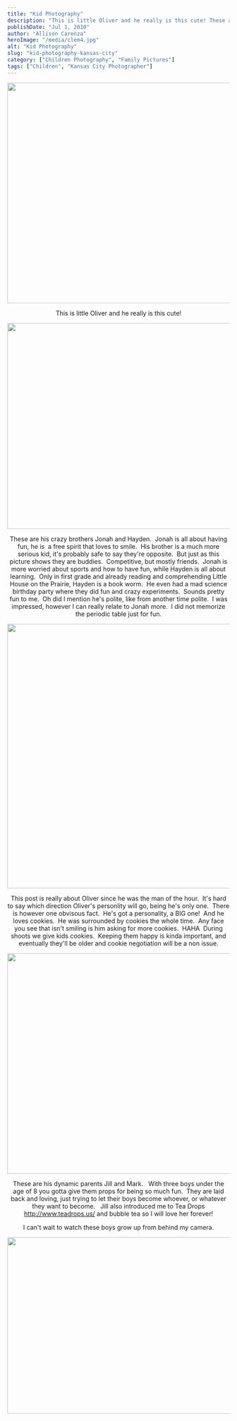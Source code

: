 ```yaml
---
title: "Kid Photography"
description: "This is little Oliver and he really is this cute! These are his crazy brothers Jonah and Hayden.  Jonah is "
publishDate: "Jul 1, 2010"
author: "Allison Carenza"
heroImage: "/media/clem4.jpg"
alt: "Kid Photography"
slug: "kid-photography-kansas-city"
category: ["Children Photography", "Family Pictures"]
tags: ["Children", "Kansas City Photographer"]
---
```


<p><a rel="attachment wp-att-1127" href="http://www.allisoncarenza.com/archives/1123/clem4"><img class="aligncenter size-full wp-image-1127" title="clem4" src="/media/clem4.jpg" alt="" width="750" height="500" srcset="/media/clem4.jpg 750w, /media/clem4-300x200.jpg 300w" sizes="(max-width: 750px) 100vw, 750px" /></a></p>
<p style="text-align: center;">
<p style="text-align: center;">This is little Oliver and he really is this cute!</p>
<p><a rel="attachment wp-att-1126" href="http://www.allisoncarenza.com/archives/1123/clem3"><img class="aligncenter size-full wp-image-1126" title="clem3" src="/media/clem3.jpg" alt="" width="700" height="467" srcset="/media/clem3.jpg 700w, /media/clem3-300x200.jpg 300w" sizes="(max-width: 700px) 100vw, 700px" /></a></p>
<p style="text-align: center;">These are his crazy brothers Jonah and Hayden.  Jonah is all about having fun, he is  a free spirit that loves to smile.  His brother is a much more serious kid, it&apos;s probably safe to say they&apos;re opposite.  But just as this picture shows they are buddies.  Competitive, but mostly friends.  Jonah is more worried about sports and how to have fun, while Hayden is all about learning.  Only in first grade and already reading and comprehending Little House on the Prairie, Hayden is a book worm.  He even had a mad science birthday party where they did fun and crazy experiments.  Sounds pretty fun to me.  Oh did I mention he&apos;s polite, like from another time polite.  I was impressed, however I can really relate to Jonah more.  I did not memorize the periodic table just for fun.</p>
<p style="text-align: center;">
<p><a rel="attachment wp-att-1125" href="http://www.allisoncarenza.com/archives/1123/clem2"><img class="aligncenter size-full wp-image-1125" title="clem2" src="/media/clem2.jpg" alt="" width="600" height="600" srcset="/media/clem2.jpg 600w, /media/clem2-150x150.jpg 150w, /media/clem2-300x300.jpg 300w" sizes="(max-width: 600px) 100vw, 600px" /></a></p>
<p style="text-align: center;">This post is really about Oliver since he was the man of the hour.  It&apos;s hard to say which direction Oliver&apos;s personlity will go, being he&apos;s only one.  There is however one obvisous fact.  He&apos;s got a personality, a BIG one!  And he loves cookies.  He was surrounded by cookies the whole time.  Any face you see that isn&apos;t smiling is him asking for more cookies.  HAHA  During shoots we give kids cookies.  Keeping them happy is kinda important, and eventually they&apos;ll be older and cookie negotiation will be a non issue.</p>
<p><a rel="attachment wp-att-1128" href="http://www.allisoncarenza.com/archives/1123/clem5"><img class="aligncenter size-full wp-image-1128" title="clem5" src="/media/clem5.jpg" alt="" width="750" height="500" srcset="/media/clem5.jpg 750w, /media/clem5-300x200.jpg 300w" sizes="(max-width: 750px) 100vw, 750px" /></a></p>
<p style="text-align: center;">These are his dynamic parents Jill and Mark.   With three boys under the age of 8 you gotta give them props for being so much fun.  They are laid back and loving, just trying to let their boys become whoever, or whatever they want to become.   Jill also introduced me to Tea Drops <a href="http://www.teadrops.us/">http://www.teadrops.us/</a> and bubble tea so I will love her forever!</p>
<p style="text-align: center;">I can&apos;t wait to watch these boys grow up from behind my camera.</p>
<p><a rel="attachment wp-att-1124" href="http://www.allisoncarenza.com/archives/1123/clem1"><img class="aligncenter size-full wp-image-1124" title="clem1" src="/media/clem1.jpg" alt="" width="600" height="400" srcset="/media/clem1.jpg 600w, /media/clem1-300x200.jpg 300w" sizes="(max-width: 600px) 100vw, 600px" /></a></p>
